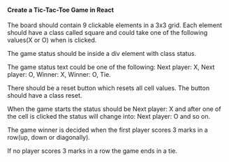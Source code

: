 #### Create a Tic-Tac-Toe Game in React

The board should contain 9 clickable elements in a 3x3 grid. Each element should have a class called square and could take one of the following values(X or O) when is clicked.

The game status should be inside a div element with class status.

The game status text could be one of the following: Next player: X, Next player: O, Winner: X, Winner: O, Tie.

There should be a reset button which resets all cell values. The button should have a class reset.

When the game starts the status should be Next player: X and after one of the cell is clicked the status will change into: Next player: O and so on.

The game winner is decided when the first player scores 3 marks in a row(up, down or diagonally).

If no player scores 3 marks in a row the game ends in a tie.
